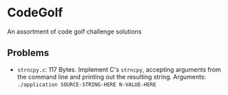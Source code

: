 # CodeGolf
An assortment of code golf challenge solutions

## Problems

* `strncpy.c`: 117 Bytes. Implement C's `strncpy`, accepting arguments from the command line and printing out the resulting string. Arguments: `./application SOURCE-STRING-HERE N-VALUE-HERE`
